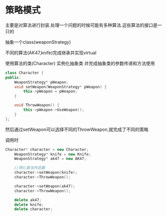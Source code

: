 # 策略模式

主要是对算法进行封装.处理一个问题的时候可能有多种算法.这些算法的接口是一只的 

抽象一个class(weaponStrategy)

不同的算法(AK47,knife)完成继承并实现virtual

使用算法的类(Character) 实例化抽象类 并完成抽象类的参数传递和方法使用
```c++
class Character {
public:
    WeaponStrategy* pWeapon;
    void setWeapon(WeaponStrategy* pWeapon) {
        this->pWeapon = pWeapon;
    }

    void ThrowWeapon() {
        this->pWeapon->UseWeapon();
    }
};
```

然后通过setWeapon可以选择不同的ThrowWeapon,就完成了不同的策略

调用时
```c++
Character* character = new Character;
    WeaponStrategy* knife = new Knife;
    WeaponStrategy* ak47 = new AK47;

    //用匕首当作武器
    character->setWeapon(knife);
    character->ThrowWeapon();

    character->setWeapon(ak47);
    character->ThrowWeapon();

    delete ak47;
    delete knife;
    delete character;
```


